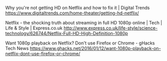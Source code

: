 
Why you're not getting HD on Netflix and how to fix it | Digital Trends
 https://www.digitaltrends.com/home-theater/getting-hd-netflix/

Netflix - the shocking truth about streaming in full HD 1080p online | Tech | Life & Style | Express.co.uk
 http://www.express.co.uk/life-style/science-technology/626744/Netflix-Full-HD-High-Definition-1080p

Want 1080p playback on Netflix? Don't use Firefox or Chrome - gHacks Tech News
 https://www.ghacks.net/2016/01/12/want-1080p-playback-on-netflix-dont-use-firefox-or-chrome/

